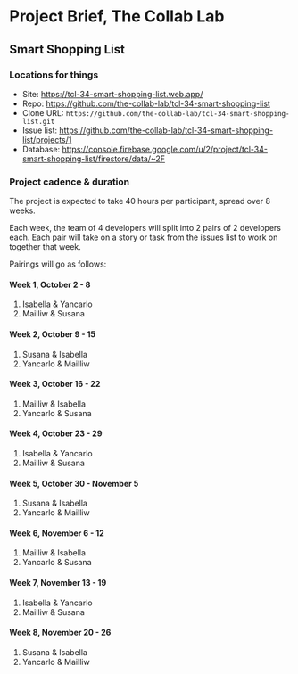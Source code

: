 # Project Brief, The Collab Lab

## Smart Shopping List

### Locations for things

- Site: https://tcl-34-smart-shopping-list.web.app/
- Repo: https://github.com/the-collab-lab/tcl-34-smart-shopping-list
- Clone URL: `https://github.com/the-collab-lab/tcl-34-smart-shopping-list.git`
- Issue list: https://github.com/the-collab-lab/tcl-34-smart-shopping-list/projects/1
- Database: https://console.firebase.google.com/u/2/project/tcl-34-smart-shopping-list/firestore/data/~2F

### Project cadence & duration

The project is expected to take 40 hours per participant, spread over 8 weeks.

Each week, the team of 4 developers will split into 2 pairs of 2 developers each. Each pair will take on a story or task from the issues list to work on together that week.

Pairings will go as follows:

#### Week 1, October 2 - 8

1. Isabella & Yancarlo
2. Mailliw & Susana

#### Week 2, October 9 - 15

1. Susana & Isabella
2. Yancarlo & Mailliw

#### Week 3, October 16 - 22

1. Mailliw & Isabella
2. Yancarlo & Susana

#### Week 4, October 23 - 29

1. Isabella & Yancarlo
2. Mailliw & Susana

#### Week 5, October 30 - November 5

1. Susana & Isabella
2. Yancarlo & Mailliw

#### Week 6, November 6 - 12

1. Mailliw & Isabella
2. Yancarlo & Susana

#### Week 7, November 13 - 19

1. Isabella & Yancarlo
2. Mailliw & Susana

#### Week 8, November 20 - 26

1. Susana & Isabella
2. Yancarlo & Mailliw
